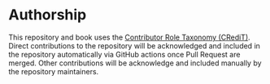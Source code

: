 # Authorship

This repository and book uses the [Contributor Role Taxonomy (CRediT)](https://credit.niso.org). Direct contributions to the repository will be acknowledged and included in the repository automatically via GitHub actions once Pull Request are merged. Other contributions will be acknowledge and included manually by the repository maintainers.
